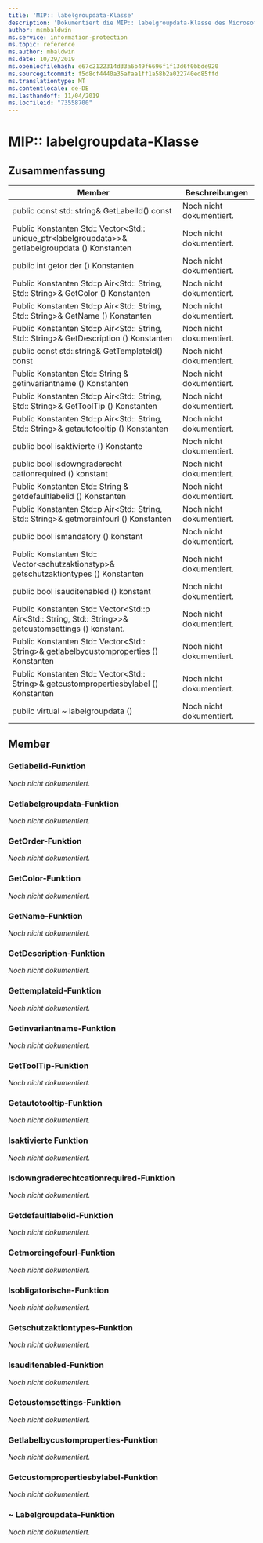 ```yaml
---
title: 'MIP:: labelgroupdata-Klasse'
description: 'Dokumentiert die MIP:: labelgroupdata-Klasse des Microsoft Information Protection (MIP) SDK.'
author: msmbaldwin
ms.service: information-protection
ms.topic: reference
ms.author: mbaldwin
ms.date: 10/29/2019
ms.openlocfilehash: e67c2122314d33a6b49f6696f1f13d6f0bbde920
ms.sourcegitcommit: f5d8cf4440a35afaa1ff1a58b2a022740ed85ffd
ms.translationtype: MT
ms.contentlocale: de-DE
ms.lasthandoff: 11/04/2019
ms.locfileid: "73558700"
---
```

# <a name="class-miplabelgroupdata"></a>MIP:: labelgroupdata-Klasse 
  
## <a name="summary"></a>Zusammenfassung
 Member                        | Beschreibungen                                
--------------------------------|---------------------------------------------
public const std::string& GetLabelId() const  | Noch nicht dokumentiert.
Public Konstanten Std:: Vector\<Std:: unique_ptr\<labelgroupdata\>\>& getlabelgroupdata () Konstanten  | Noch nicht dokumentiert.
public int getor der () Konstanten  | Noch nicht dokumentiert.
Public Konstanten Std::p Air\<Std:: String, Std:: String\>& GetColor () Konstanten  | Noch nicht dokumentiert.
Public Konstanten Std::p Air\<Std:: String, Std:: String\>& GetName () Konstanten  | Noch nicht dokumentiert.
Public Konstanten Std::p Air\<Std:: String, Std:: String\>& GetDescription () Konstanten  | Noch nicht dokumentiert.
public const std::string& GetTemplateId() const  | Noch nicht dokumentiert.
Public Konstanten Std:: String & getinvariantname () Konstanten  | Noch nicht dokumentiert.
Public Konstanten Std::p Air\<Std:: String, Std:: String\>& GetToolTip () Konstanten  | Noch nicht dokumentiert.
Public Konstanten Std::p Air\<Std:: String, Std:: String\>& getautotooltip () Konstanten  | Noch nicht dokumentiert.
public bool isaktivierte () Konstante  | Noch nicht dokumentiert.
public bool isdowngraderecht cationrequired () konstant  | Noch nicht dokumentiert.
Public Konstanten Std:: String & getdefaultlabelid () Konstanten  | Noch nicht dokumentiert.
Public Konstanten Std::p Air\<Std:: String, Std:: String\>& getmoreinfourl () Konstanten  | Noch nicht dokumentiert.
public bool ismandatory () konstant  | Noch nicht dokumentiert.
Public Konstanten Std:: Vector\<schutzaktionstyp\>& getschutzaktiontypes () Konstanten  | Noch nicht dokumentiert.
public bool isauditenabled () konstant  | Noch nicht dokumentiert.
Public Konstanten Std:: Vector\<Std::p Air\<Std:: String, Std:: String\>\>& getcustomsettings () konstant.  | Noch nicht dokumentiert.
Public Konstanten Std:: Vector\<Std:: String\>& getlabelbycustomproperties () Konstanten  | Noch nicht dokumentiert.
Public Konstanten Std:: Vector\<Std:: String\>& getcustompropertiesbylabel () Konstanten  | Noch nicht dokumentiert.
public virtual ~ labelgroupdata ()  | Noch nicht dokumentiert.
  
## <a name="members"></a>Member
  
### <a name="getlabelid-function"></a>Getlabelid-Funktion
_Noch nicht dokumentiert._

  
### <a name="getlabelgroupdata-function"></a>Getlabelgroupdata-Funktion
_Noch nicht dokumentiert._

  
### <a name="getorder-function"></a>GetOrder-Funktion
_Noch nicht dokumentiert._

  
### <a name="getcolor-function"></a>GetColor-Funktion
_Noch nicht dokumentiert._

  
### <a name="getname-function"></a>GetName-Funktion
_Noch nicht dokumentiert._

  
### <a name="getdescription-function"></a>GetDescription-Funktion
_Noch nicht dokumentiert._

  
### <a name="gettemplateid-function"></a>Gettemplateid-Funktion
_Noch nicht dokumentiert._

  
### <a name="getinvariantname-function"></a>Getinvariantname-Funktion
_Noch nicht dokumentiert._

  
### <a name="gettooltip-function"></a>GetToolTip-Funktion
_Noch nicht dokumentiert._

  
### <a name="getautotooltip-function"></a>Getautotooltip-Funktion
_Noch nicht dokumentiert._

  
### <a name="isenabled-function"></a>Isaktivierte Funktion
_Noch nicht dokumentiert._

  
### <a name="isdowngradejustificationrequired-function"></a>Isdowngraderechtcationrequired-Funktion
_Noch nicht dokumentiert._

  
### <a name="getdefaultlabelid-function"></a>Getdefaultlabelid-Funktion
_Noch nicht dokumentiert._

  
### <a name="getmoreinfourl-function"></a>Getmoreingefourl-Funktion
_Noch nicht dokumentiert._

  
### <a name="ismandatory-function"></a>Isobligatorische-Funktion
_Noch nicht dokumentiert._

  
### <a name="getprotectionactiontypes-function"></a>Getschutzaktiontypes-Funktion
_Noch nicht dokumentiert._

  
### <a name="isauditenabled-function"></a>Isauditenabled-Funktion
_Noch nicht dokumentiert._

  
### <a name="getcustomsettings-function"></a>Getcustomsettings-Funktion
_Noch nicht dokumentiert._

  
### <a name="getlabelbycustomproperties-function"></a>Getlabelbycustomproperties-Funktion
_Noch nicht dokumentiert._

  
### <a name="getcustompropertiesbylabel-function"></a>Getcustompropertiesbylabel-Funktion
_Noch nicht dokumentiert._

  
### <a name="labelgroupdata-function"></a>~ Labelgroupdata-Funktion
_Noch nicht dokumentiert._
